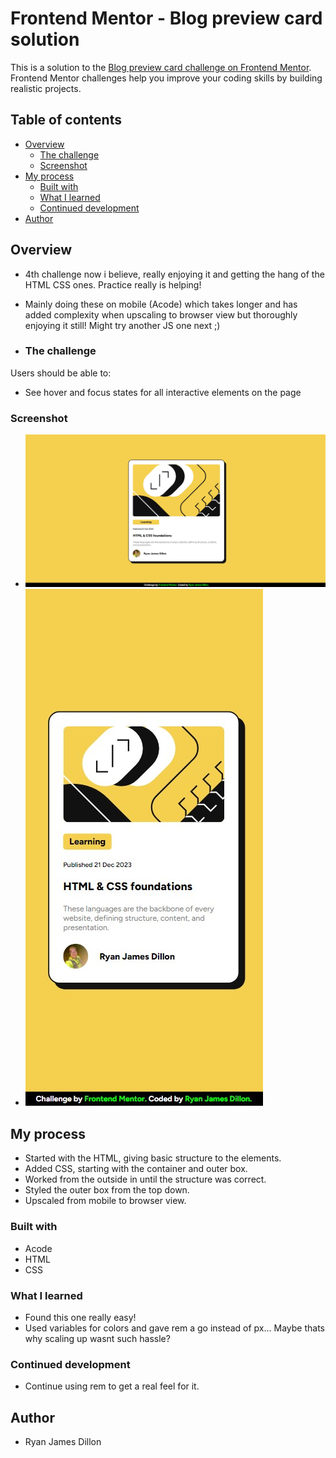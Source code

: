 # Frontend Mentor - Blog preview card solution

This is a solution to the [Blog preview card challenge on Frontend Mentor](https://www.frontendmentor.io/challenges/blog-preview-card-ckPaj01IcS). Frontend Mentor challenges help you improve your coding skills by building realistic projects.

## Table of contents

- [Overview](#overview)
  - [The challenge](#the-challenge)
  - [Screenshot](#screenshot)
- [My process](#my-process)
  - [Built with](#built-with)
  - [What I learned](#what-i-learned)
  - [Continued development](#continued-development)
- [Author](#author)

## Overview

- 4th challenge now i believe, really enjoying it and getting the hang of the HTML CSS ones. Practice really is helping!
- Mainly doing these on mobile (Acode) which takes longer and has added complexity when upscaling to browser view but thoroughly enjoying it still! Might try another JS one next ;)

- ### The challenge

Users should be able to:

- See hover and focus states for all interactive elements on the page

### Screenshot

- ![](./design/Browser%20Screenshot.jpg)
- ![](./design/Mobile%20Screenshot.jpg)

## My process

- Started with the HTML, giving basic structure to the elements.
- Added CSS, starting with the container and outer box.
- Worked from the outside in until the structure was correct.
- Styled the outer box from the top down.
- Upscaled from mobile to browser view.

### Built with

- Acode
- HTML
- CSS

### What I learned

- Found this one really easy!
- Used variables for colors and gave rem a go instead of px... Maybe thats why scaling up wasnt such hassle?

### Continued development

- Continue using rem to get a real feel for it.

## Author

- Ryan James Dillon
